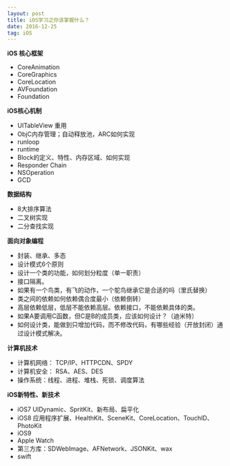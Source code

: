 ```yaml
---
layout: post
title: iOS学习之你该掌握什么？
date: 2016-12-25
tag: iOS
---
```

**iOS 核心框架**

 - CoreAnimation
 - CoreGraphics
 - CoreLocation
 - AVFoundation
 - Foundation

**iOS核心机制**

 - UITableView 重用
 - ObjC内存管理；自动释放池，ARC如何实现
 - runloop
 - runtime
 - Block的定义、特性、内存区域、如何实现
 - Responder Chain
 - NSOperation
 - GCD

**数据结构**

 - 8大排序算法
 - 二叉树实现
 - 二分查找实现

**面向对象编程**

 - 封装、继承、多态
 - 设计模式6个原则
 - 设计一个类的功能，如何划分粒度（单一职责）
 - 接口隔离。
 - 如果有一个鸟类，有飞的动作，一个鸵鸟继承它是合适的吗（里氏替换）
 - 类之间的依赖如何依赖偶合度最小（依赖倒转）
 - 高层依赖低层，低层不能依赖高层。依赖接口，不能依赖具体的类。
 - 如果A要调用C函数，但C是B的成员类，应该如何设计？（迪米特）
 - 如何设计类，能做到只增加代码，而不修改代码，有哪些经验（开放封闭）通过设计模式解决。

**计算机技术**

 - 计算机网络： TCP/IP、HTTPCDN、SPDY
 - 计算机安全： RSA、AES、DES
 - 操作系统：线程、进程、堆栈、死锁、调度算法

**iOS新特性、新技术**

 - iOS7 UIDynamic、SpritKit、新布局、扁平化
 - iOS8 应用程序扩展、HealthKit、SceneKit、CoreLocation、TouchID、PhotoKit
 - iOS9
 - Apple Watch
 - 第三方库：SDWebImage、AFNetwork、JSONKit、wax
 - swift